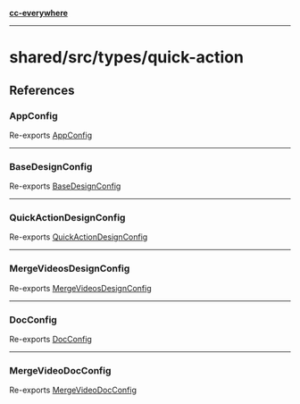 [**cc-everywhere**](../../../../index.md)

***

# shared/src/types/quick-action

## References

### AppConfig

Re-exports [AppConfig](app-config-types/interfaces/app-config.md)

***

### BaseDesignConfig

Re-exports [BaseDesignConfig](design-config-types/interfaces/base-design-config.md)

***

### QuickActionDesignConfig

Re-exports [QuickActionDesignConfig](design-config-types/interfaces/quick-action-design-config.md)

***

### MergeVideosDesignConfig

Re-exports [MergeVideosDesignConfig](design-config-types/interfaces/merge-videos-design-config.md)

***

### DocConfig

Re-exports [DocConfig](doc-config-types/interfaces/doc-config.md)

***

### MergeVideoDocConfig

Re-exports [MergeVideoDocConfig](doc-config-types/interfaces/merge-video-doc-config.md)
